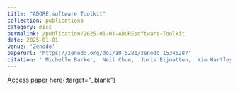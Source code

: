 ```yaml
---
title: "ADORE.software Toolkit"
collection: publications
category: misc
permalink: /publication/2025-01-01-ADOREsoftware-Toolkit
date: 2025-01-01
venue: 'Zenodo'
paperurl: 'https://zenodo.org/doi/10.5281/zenodo.15345287'
citation: ' Michelle Barker,  Neil Chue,  Joris Eijnatten,  Kim Hartley,  Daniel Katz, &quot;ADORE.software Toolkit.&quot; Zenodo, 2025.'
---
```

[Access paper here](https://zenodo.org/doi/10.5281/zenodo.15345287){:target="_blank"}
